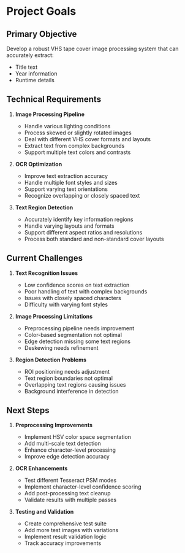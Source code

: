 # Project Goals

## Primary Objective
Develop a robust VHS tape cover image processing system that can accurately extract:
- Title text
- Year information
- Runtime details

## Technical Requirements

1. **Image Processing Pipeline**
   - Handle various lighting conditions
   - Process skewed or slightly rotated images
   - Deal with different VHS cover formats and layouts
   - Extract text from complex backgrounds
   - Support multiple text colors and contrasts

2. **OCR Optimization**
   - Improve text extraction accuracy
   - Handle multiple font styles and sizes
   - Support varying text orientations
   - Recognize overlapping or closely spaced text

3. **Text Region Detection**
   - Accurately identify key information regions
   - Handle varying layouts and formats
   - Support different aspect ratios and resolutions
   - Process both standard and non-standard cover layouts

## Current Challenges

1. **Text Recognition Issues**
   - Low confidence scores on text extraction
   - Poor handling of text with complex backgrounds
   - Issues with closely spaced characters
   - Difficulty with varying font styles

2. **Image Processing Limitations**
   - Preprocessing pipeline needs improvement
   - Color-based segmentation not optimal
   - Edge detection missing some text regions
   - Deskewing needs refinement

3. **Region Detection Problems**
   - ROI positioning needs adjustment
   - Text region boundaries not optimal
   - Overlapping text regions causing issues
   - Background interference in detection

## Next Steps

1. **Preprocessing Improvements**
   - Implement HSV color space segmentation
   - Add multi-scale text detection
   - Enhance character-level processing
   - Improve edge detection accuracy

2. **OCR Enhancements**
   - Test different Tesseract PSM modes
   - Implement character-level confidence scoring
   - Add post-processing text cleanup
   - Validate results with multiple passes

3. **Testing and Validation**
   - Create comprehensive test suite
   - Add more test images with variations
   - Implement result validation logic
   - Track accuracy improvements
